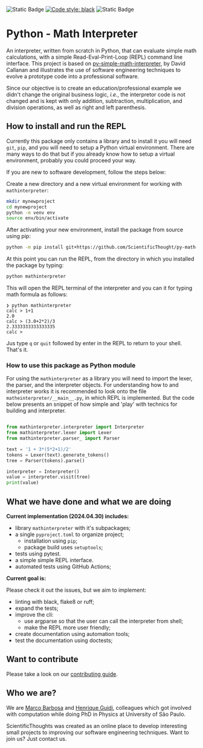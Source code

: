 
![Static Badge](https://img.shields.io/badge/python-%3E%3D3.10-blue?style=flat&logo=python&logoColor=green&label=Python&color=green) [![Code style: black](https://img.shields.io/badge/code%20style-black-000000.svg)](https://github.com/psf/black) ![Static Badge](https://img.shields.io/badge/unit_test-pytest-blue?style=flat&logo=pytest)

# Python - Math Interpreter

An interpreter, written from scratch in Python, that can evaluate simple math calculations, with a simple Read-Eval-Print-Loop (REPL) command line interface. This project is based on  [py-simple-math-interpreter](https://github.com/davidcallanan/py-simple-math-interpreter), by David Callanan and illustrates the use of software engineering techniques to evolve a prototype code into a professional software. 

Since our objective is to create an education/professional example we didn't change the original business logic, *i.e.*, the interpretor code is not changed and is kept with only addition, subtraction, multiplication, and division operations, as well as right and left parenthesis.

## How to install and run the REPL

Currently this package only contains a library and to install it you will need `git`, `pip`, and you will need to setup a Python virtual environment. There are many ways to do that but if you already know how to setup a virtual environment, probably you could proceed your way. 

If you are new to software development, follow the steps below:

Create a new directory and a new virtual environment for working with `mathinterpreter`:

```bash
mkdir mynewproject
cd mynewproject
python -m venv env
source env/bin/activate
```
After activating your new environment, install the package from source using pip:

```bash
python -m pip install git+https://github.com/ScientificThought/py-math-interpreter.git
```
At this point you can run the REPL, from the directory in which you installed the package by typing:

```bash
python mathinterpreter
```

This will open the REPL terminal of the  interpreter and you can it for typing math formula as follows:
```
❯ python mathinterpreter
calc > 1+1        
2.0
calc > (3.0+2*2)/3
2.3333333333333335
calc > 
```
Jus type `q` or `quit` followed by enter  in the REPL to return to your shell. That's it.

### How to use this package as Python module

For using the `mathinterpreter` as a library you will need to import the lexer, the parser, and the interpreter objects. For understanding how to and interpreter works it is recommended to look onto the file `matheinterpreter/__main__.py`, in which REPL is implemented. But the code below presents an snippet of how simple  and 'play' with technics for building and interpreter.

```python

from mathinterpreter.interpreter import Interpreter
from mathinterpreter.lexer import Lexer
from mathinterpreter.parser_ import Parser

text = '1 + 3*(5*2+1)/2'
tokens = Lexer(text).generate_tokens()
tree = Parser(tokens).parse()

interpreter = Interpreter()
value = interpreter.visit(tree)
print(value)
```

## What we have done and what we are doing

**Current implementation (2024.04.30) includes:**
- library `mathinterpreter` with it's subpackages;
- a single `pyproject.toml` to organize project;
    - installation using `pip`;
    - package build uses `setuptools`;
- tests using pytest.
- a simple simple REPL interface.
- automated tests using GitHub Actions;

**Current goal is:**

Please check it out the issues, but we aim to implement:

- linting with black, flake8 or ruff;
- expand the tests;
- improve the cli:
    - use argparse so that the user can call the interpreter from shell;
    - make the REPL more user friendly;
- create documentation using automation tools;
- test the documentation using doctests;

## Want to contribute

Please take a look on our [contributing guide](doc/guides/contributing.md).

## Who we are?

We are [Marco Barbosa](@aureliobarbosa) and [Henrique Guidi](@hsguidi), colleagues which got 
involved with computation while doing PhD in Physics at University of São Paulo. 

ScientificThoughts was created as an online place to develop interesting small projects to improving 
our software engineering techniques. Want to join us? Just contact us.
